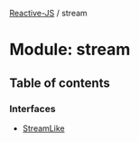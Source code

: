 [Reactive-JS](../README.md) / stream

# Module: stream

## Table of contents

### Interfaces

- [StreamLike](../interfaces/stream.StreamLike.md)

